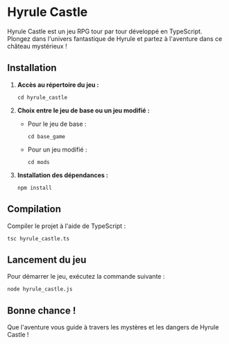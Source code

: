 # Hyrule Castle

Hyrule Castle est un jeu RPG tour par tour développé en TypeScript. Plongez dans l'univers fantastique de Hyrule et partez à l'aventure dans ce château mystérieux !

## Installation

1. **Accès au répertoire du jeu :**

   ```
   cd hyrule_castle
   ```

2. **Choix entre le jeu de base ou un jeu modifié :**

   - Pour le jeu de base :

     ```
     cd base_game
     ```

   - Pour un jeu modifié :

     ```
     cd mods
     ```

3. **Installation des dépendances :**

   ```
   npm install
   ```

## Compilation

Compiler le projet à l'aide de TypeScript :

   ```
   tsc hyrule_castle.ts
   ```

## Lancement du jeu

Pour démarrer le jeu, exécutez la commande suivante :

   ```
   node hyrule_castle.js
   ```

## Bonne chance !

Que l'aventure vous guide à travers les mystères et les dangers de Hyrule Castle !
